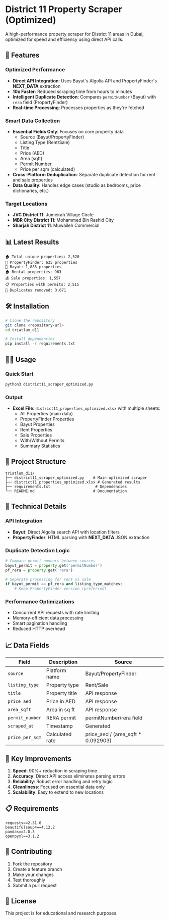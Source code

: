# District 11 Property Scraper (Optimized)

A high-performance property scraper for District 11 areas in Dubai, optimized for speed and efficiency using direct API calls.

## 🚀 Features

### **Optimized Performance**
- **Direct API Integration**: Uses Bayut's Algolia API and PropertyFinder's __NEXT_DATA__ extraction
- **10x Faster**: Reduced scraping time from hours to minutes
- **Intelligent Duplicate Detection**: Compares `permitNumber` (Bayut) with `rera` field (PropertyFinder)
- **Real-time Processing**: Processes properties as they're fetched

### **Smart Data Collection**
- **Essential Fields Only**: Focuses on core property data
  - Source (Bayut/PropertyFinder)
  - Listing Type (Rent/Sale)  
  - Title
  - Price (AED)
  - Area (sqft)
  - Permit Number
  - Price per sqm (calculated)
- **Cross-Platform Deduplication**: Separate duplicate detection for rent and sale properties
- **Data Quality**: Handles edge cases (studio as bedrooms, price dictionaries, etc.)

### **Target Locations**
- **JVC District 11**: Jumeirah Village Circle
- **MBR City District 11**: Mohammed Bin Rashid City  
- **Sharjah District 11**: Muwaileh Commercial

## 📊 Latest Results

```
🏠 Total unique properties: 2,520
📍 PropertyFinder: 635 properties  
🏢 Bayut: 1,885 properties
🏠 Rental properties: 963
💰 Sale properties: 1,557
📋 Properties with permits: 2,515
🔄 Duplicates removed: 3,071
```

## 🛠️ Installation

```bash
# Clone the repository
git clone <repository-url>
cd triatlum_d11

# Install dependencies
pip install -r requirements.txt
```

## 🏃‍♂️ Usage

### Quick Start
```bash
python3 district11_scraper_optimized.py
```

### Output
- **Excel File**: `district11_properties_optimized.xlsx` with multiple sheets:
  - All Properties (main data)
  - PropertyFinder Properties
  - Bayut Properties  
  - Rent Properties
  - Sale Properties
  - With/Without Permits
  - Summary Statistics

## 📁 Project Structure

```
triatlum_d11/
├── district11_scraper_optimized.py    # Main optimized scraper
├── district11_properties_optimized.xlsx # Generated results
├── requirements.txt                    # Dependencies
└── README.md                          # Documentation
```

## 🔧 Technical Details

### **API Integration**
- **Bayut**: Direct Algolia search API with location filters
- **PropertyFinder**: HTML parsing with __NEXT_DATA__ JSON extraction

### **Duplicate Detection Logic**
```python
# Compare permit numbers between sources
bayut_permit = property.get('permitNumber')
pf_rera = property.get('rera')

# Separate processing for rent vs sale
if bayut_permit == pf_rera and listing_type_matches:
    # Keep PropertyFinder version (preferred)
```

### **Performance Optimizations**
- Concurrent API requests with rate limiting
- Memory-efficient data processing
- Smart pagination handling
- Reduced HTTP overhead

## 📈 Data Fields

| Field | Description | Source |
|-------|-------------|---------|
| `source` | Platform name | Bayut/PropertyFinder |
| `listing_type` | Property type | Rent/Sale |
| `title` | Property title | API response |
| `price_aed` | Price in AED | API response |
| `area_sqft` | Area in sq ft | API response |
| `permit_number` | RERA permit | permitNumber/rera field |
| `scraped_at` | Timestamp | Generated |
| `price_per_sqm` | Calculated rate | price_aed / (area_sqft * 0.092903) |

## 🎯 Key Improvements

1. **Speed**: 90%+ reduction in scraping time
2. **Accuracy**: Direct API access eliminates parsing errors  
3. **Reliability**: Robust error handling and retry logic
4. **Cleanliness**: Focused on essential data only
5. **Scalability**: Easy to extend to new locations

## 📋 Requirements

```
requests==2.31.0
beautifulsoup4==4.12.2
pandas==2.0.3
openpyxl==3.1.2
```

## 🤝 Contributing

1. Fork the repository
2. Create a feature branch
3. Make your changes  
4. Test thoroughly
5. Submit a pull request

## 📄 License

This project is for educational and research purposes. 